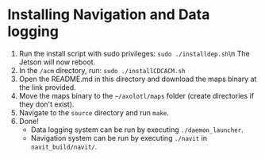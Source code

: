 # Installing Navigation and Data logging

1.  Run the install script with sudo privileges: `sudo ./installdep.sh`\n
    The Jetson will now reboot.
2.  In the `/acm` directory, run: `sudo ./installCDCACM.sh`
3.  Open the README.md in this directory and download the maps binary at the link provided.
4.  Move the maps binary to the `~/axolotl/maps` folder (create directories if they don't exist).
5.  Navigate to the `source` directory and run `make`.
6.  Done!
    - Data logging system can be run by executing `./daemon_launcher`.
    - Navigation system can be run by executing `./navit` in `navit_build/navit/`.
